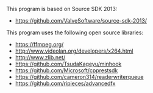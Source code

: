 This program is based on Source SDK 2013:
* https://github.com/ValveSoftware/source-sdk-2013/

This program uses the following open source libraries:
* https://ffmpeg.org/
* http://www.videolan.org/developers/x264.html
* http://www.zlib.net/
* https://github.com/TsudaKageyu/minhook
* https://github.com/Microsoft/cpprestsdk
* https://github.com/cameron314/readerwriterqueue
* https://github.com/ripieces/advancedfx
